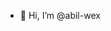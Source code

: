 - 👋 Hi, I’m @abil-wex

<!---
abil-wex/abil-wex is a ✨ special ✨ repository because its `README.md` (this file) appears on your GitHub profile.
You can click the Preview link to take a look at your changes.
--->
